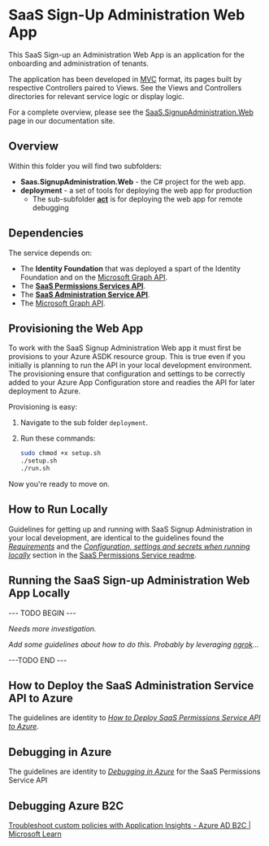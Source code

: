 # SaaS Sign-Up Administration Web App

This SaaS Sign-up an Administration Web App is an application for the onboarding and administration of tenants.

The application has been developed in [MVC](https://docs.microsoft.com/en-us/aspnet/core/mvc/overview?view=aspnetcore-6.0) format, its pages built by respective Controllers paired to Views. See the Views and Controllers directories for relevant service logic or display logic.

For a complete overview, please see the [SaaS.SignupAdministration.Web](https://azure.github.io/azure-saas/components/signup-administration/) page in our documentation site.

## Overview

Within this folder you will find two subfolders:

- **Saas.SignupAdministration.Web** - the C# project for the web app.
- **deployment** - a set of tools for deploying the web app for production
  - The sub-subfolder **[act](./deployment/act)** is for deploying the web app for remote debugging 

## Dependencies

The service depends on:

- The **Identity Foundation** that was deployed a spart of the Identity Foundation and on the [Microsoft Graph API](https://learn.microsoft.com/en-us/graph/use-the-api).
- The **[SaaS Permissions Services API](./../Saas.Identity/Saas.Permissions/readme.md)**.
- The **[SaaS Administration Service API](./../Saas.Admin/readme.md)**.
- The [Microsoft Graph API](https://learn.microsoft.com/en-us/graph/overview). 

## Provisioning the  Web App

To work with the SaaS Signup Administration Web app it must first be provisions to your Azure ASDK resource group. This is true even if you initially is planning to run the API in your local development environment. The provisioning ensure that configuration and settings to be correctly added to your Azure App Configuration store and readies the API for later deployment to Azure.

Provisioning is easy:

1. Navigate to the sub folder `deployment`.

2. Run these commands:

   ```bash
   sudo chmod +x setup.sh
   ./setup.sh
   ./run.sh
   ```

Now you're ready to move on.

## How to Run Locally

Guidelines for getting up and running with SaaS Signup Administration in your local development, are identical to the guidelines found the *[Requirements](./../Saas.Identity/Saas.Permissions/readme.md#Requirements)* and the *[Configuration, settings and secrets when running locally](./../Saas.Identity/Saas.Permissions/readme.md#running-the-saas-permissions-service-api-locally)* section in the [SaaS Permissions Service readme](./../Saas.Identity/Saas.Permissions/readme.md). 

## Running the SaaS Sign-up Administration Web App Locally

--- TODO BEGIN --- 

*Needs more investigation.*

*Add some guidelines about how to do this. Probably by leveraging [ngrok](https://ngrok.com/)...* 

---TODO END ---

## How to Deploy the SaaS Administration Service API to Azure

The guidelines are identity to *[How to Deploy SaaS Permissions Service API to Azure](./../Saas.Identity/Saas.Permissions/readme.md#how--to-deploy-saas-permissions-service-api-to-azure)*.

## Debugging in Azure

The guidelines are identity to *[Debugging in Azure](./../Saas.Identity/Saas.Permissions/readme.md#debugging-in-azure)* for the SaaS Permissions Service API

## Debugging Azure B2C



[Troubleshoot custom policies with Application Insights - Azure AD B2C | Microsoft Learn](https://learn.microsoft.com/en-us/azure/active-directory-b2c/troubleshoot-with-application-insights?pivots=b2c-custom-policy)